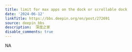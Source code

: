 ```yaml
---
title: limit for max apps on the dock or scrollable dock
date: '2024-06-12'
linkTitle: https://bbs.deepin.org/en/post/272691
source: deepin_bbs
description:  深度之家 
disable_comments: true
---
```

NA
